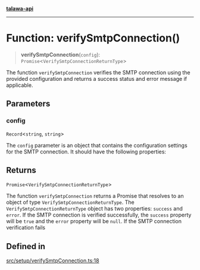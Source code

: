 [**talawa-api**](../../../README.md)

***

# Function: verifySmtpConnection()

> **verifySmtpConnection**(`config`): `Promise`\<`VerifySmtpConnectionReturnType`\>

The function `verifySmtpConnection` verifies the SMTP connection using the provided configuration
and returns a success status and error message if applicable.

## Parameters

### config

`Record`\<`string`, `string`\>

The `config` parameter is an object that contains the configuration settings for the
SMTP connection. It should have the following properties:

## Returns

`Promise`\<`VerifySmtpConnectionReturnType`\>

The function `verifySmtpConnection` returns a Promise that resolves to an object of type
`VerifySmtpConnectionReturnType`. The `VerifySmtpConnectionReturnType` object has two properties:
`success` and `error`. If the SMTP connection is verified successfully, the `success` property will
be `true` and the `error` property will be `null`. If the SMTP connection verification fails

## Defined in

[src/setup/verifySmtpConnection.ts:18](https://github.com/Suyash878/talawa-api/blob/e4413cec641a837926071678fed3c7f67234e31e/src/setup/verifySmtpConnection.ts#L18)
